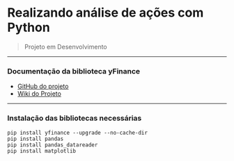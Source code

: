 # Realizando análise de ações com Python

> Projeto em Desenvolvimento
----
### Documentação da biblioteca yFinance
- [GitHub do projeto](https://github.com/ranaroussi/yfinance)
- [Wiki do Projeto](https://github.com/ranaroussi/yfinance/wiki)
----

### Instalação das bibliotecas necessárias
```shell
pip install yfinance --upgrade --no-cache-dir
pip install pandas
pip install pandas_datareader
pip install matplotlib 
```
